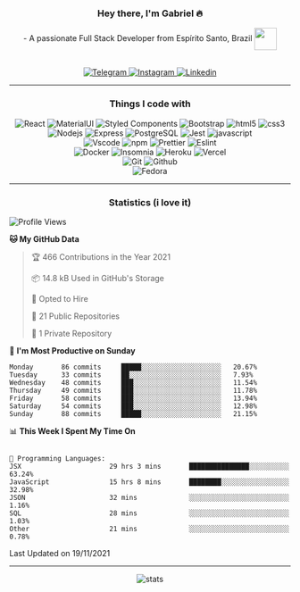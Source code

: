 <div align="center">
  <h3> Hey there, I'm Gabriel 🔥</h3>
  <p> - A passionate Full Stack Developer from Espírito Santo, Brazil <img src="https://seeklogo.com/images/B/bandeira-espirito-santo-logo-84A20EA9E2-seeklogo.com.png" width="40" align="center" /></p>
</div>
<br/>
<!-- Badges Start -->
<div align="center">
  <!-- Outlook Email -->
  <!-- <a href="mailto:carlosgabrielpc@live.com">
    <img src="https://img.shields.io/badge/Microsoft_Outlook-0078D4?style=for-the-badge&logo=microsoft-outlook&logoColor=white" alt="Outlook e-mail">
  </a> -->
  <!-- Telegram -->
  <a href="https://t.me/cgabrieu">
    <img src="https://img.shields.io/badge/Telegram-2CA5E0?style=flat-square&&logo=telegram&logoColor=white" alt="Telegram">
  </a>
  <a href="https://www.instagram.com/cgavrieu">
    <img src="https://img.shields.io/badge/Instagram-E4405F?style=flat-square&&logo=instagram&logoColor=white" alt="Instagram">
  </a>
  <!-- Linkedin -->
  <a href="https://www.linkedin.com/in/cgabrieu/">
    <img src="https://img.shields.io/badge/LinkedIn-0077B5?style=flat-square&&logo=linkedin&logoColor=white" alt="Linkedin">
  </a>
</div>

<hr>

<div align="center">
  <h3>Things I code with</h3>
<p>
  <img alt="React" src="https://img.shields.io/badge/-React-45b8d8?style=flat-square&logo=react&logoColor=white" />
  <img alt="MaterialUI" src="https://img.shields.io/badge/Material--UI-0081CB?style=flat-square&logo=material-ui&logoColor=white" />
  <img alt="Styled Components" src="https://img.shields.io/badge/-Styled_Components-db7092?style=flat-square&logo=styled-components&logoColor=white" />
  <img alt="Bootstrap" src="https://img.shields.io/badge/Bootstrap-563D7C?style=flat-square&logo=bootstrap&logoColor=white" />
  <img alt="html5" src="https://img.shields.io/badge/-HTML5-E34F26?style=flat-square&logo=html5&logoColor=white" />
  <img alt="css3" src="https://img.shields.io/badge/CSS3-1572B6?style=flat-square&logo=css3&logoColor=white" />
  <br>
  <img alt="Nodejs" src="https://img.shields.io/badge/-Nodejs-43853d?style=flat-square&logo=Node.js&logoColor=white" />
  <img alt="Express" src="https://img.shields.io/badge/Express.js-000000?style=flat-square&logo=express&logoColor=white" />
  <img alt="PostgreSQL" src="https://img.shields.io/badge/PostgreSQL-316192?style=flat-square&logo=postgresql&logoColor=white" />
  <img alt="Jest" src="https://img.shields.io/badge/Jest-C21325?style=flat-square&logo=jest&logoColor=white" />
  <img alt="javascript" src="https://img.shields.io/badge/JavaScript-323330?style=flat-square&logo=javascript&logoColor=F7DF1E" />
  <br>
  <img alt="Vscode" src="https://img.shields.io/badge/Visual_Studio_Code-0078D4?style=flat-square&logo=visual%20studio%20code&logoColor=white" />
  <img alt="npm" src="https://img.shields.io/badge/-NPM-CB3837?style=flat-square&logo=npm&logoColor=white" />
  <img alt="Prettier" src="https://img.shields.io/badge/-Prettier-F7B93E?style=flat-square&logo=prettier&logoColor=white" />
  <img alt="Eslint" src="https://img.shields.io/badge/eslint-3A33D1?style=flat-square&logo=eslint&logoColor=white" />
  <br>
  <img alt="Docker" src="https://img.shields.io/badge/-Docker-46a2f1?style=flat-square&logo=docker&logoColor=white" />
  <img alt="Insomnia" src="https://img.shields.io/badge/-Insomnia-5849BE?style=flat-square&logo=insomnia&logoColor=white" />
  <img alt="Heroku" src="https://img.shields.io/badge/-Heroku-430098?style=flat-square&logo=heroku&logoColor=white" />
  <img alt="Vercel" src="https://img.shields.io/badge/Vercel-000000?style=flat-square&logo=vercel&logoColor=white" />
  <br>
  <img alt="Git" src="https://img.shields.io/badge/-Git-F05032?style=flat-square&logo=git&logoColor=white" />
  <img alt="Github" src="https://img.shields.io/badge/GitHub-100000?style=flat-square&logo=github&logoColor=white" />
  <br>
  <img alt="Fedora" src="https://img.shields.io/badge/Fedora-294172?style=flat-square&logo=fedora&logoColor=white" />
  
</p>
</div>

<hr>

<h3 align="center">Statistics (i love it)</h3>

<!--START_SECTION:waka-->
![Profile Views](http://img.shields.io/badge/Profile%20Views-278-blue)

**🐱 My GitHub Data** 

> 🏆 466 Contributions in the Year 2021
 > 
> 📦 14.8 kB Used in GitHub's Storage 
 > 
> 💼 Opted to Hire
 > 
> 📜 21 Public Repositories 
 > 
> 🔑 1 Private Repository 
 > 
📅 **I'm Most Productive on Sunday** 

```text
Monday       86 commits     █████░░░░░░░░░░░░░░░░░░░░   20.67% 
Tuesday      33 commits     ██░░░░░░░░░░░░░░░░░░░░░░░   7.93% 
Wednesday    48 commits     ███░░░░░░░░░░░░░░░░░░░░░░   11.54% 
Thursday     49 commits     ███░░░░░░░░░░░░░░░░░░░░░░   11.78% 
Friday       58 commits     ███░░░░░░░░░░░░░░░░░░░░░░   13.94% 
Saturday     54 commits     ███░░░░░░░░░░░░░░░░░░░░░░   12.98% 
Sunday       88 commits     █████░░░░░░░░░░░░░░░░░░░░   21.15%

```


📊 **This Week I Spent My Time On** 

```text

💬 Programming Languages: 
JSX                      29 hrs 3 mins       ███████████████░░░░░░░░░░   63.24% 
JavaScript               15 hrs 8 mins       ████████░░░░░░░░░░░░░░░░░   32.98% 
JSON                     32 mins             ░░░░░░░░░░░░░░░░░░░░░░░░░   1.16% 
SQL                      28 mins             ░░░░░░░░░░░░░░░░░░░░░░░░░   1.03% 
Other                    21 mins             ░░░░░░░░░░░░░░░░░░░░░░░░░   0.78%
```
 Last Updated on 19/11/2021
<!--END_SECTION:waka-->

<hr>

<div align="center">
  
  ![stats](https://github-readme-stats.vercel.app/api?username=cgabrieu&count_private=true&hide=stars,issues&show_icons=true&theme=radical&border_color=fe428e&bg_color=000&border_radius=18&custom_title=GitHub%20Stats)
  
</div>
